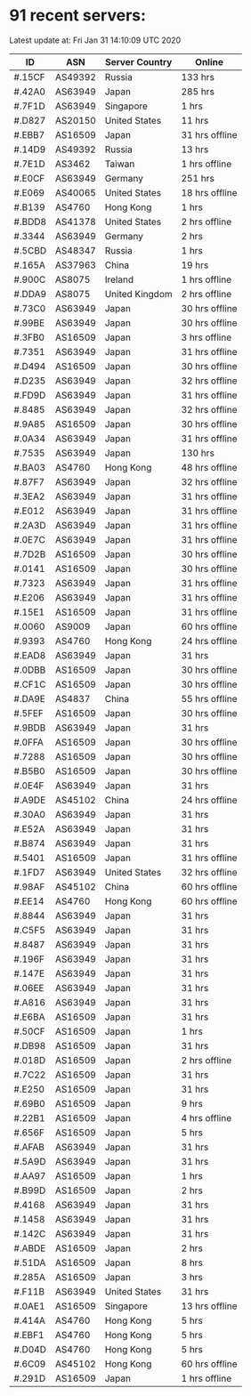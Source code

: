 # 91 recent servers:

Latest update at: Fri Jan 31 14:10:09 UTC 2020

| ID | ASN | Server Country | Online |
| -- | --- | -------------- | ------ |
| #.15CF | AS49392 | Russia | 133 hrs |
| #.42A0 | AS63949 | Japan | 285 hrs |
| #.7F1D | AS63949 | Singapore | 1 hrs |
| #.D827 | AS20150 | United States | 11 hrs |
| #.EBB7 | AS16509 | Japan | 31 hrs offline |
| #.14D9 | AS49392 | Russia | 13 hrs |
| #.7E1D | AS3462 | Taiwan | 1 hrs offline |
| #.E0CF | AS63949 | Germany | 251 hrs |
| #.E069 | AS40065 | United States | 18 hrs offline |
| #.B139 | AS4760 | Hong Kong | 1 hrs |
| #.BDD8 | AS41378 | United States | 2 hrs offline |
| #.3344 | AS63949 | Germany | 2 hrs |
| #.5CBD | AS48347 | Russia | 1 hrs |
| #.165A | AS37963 | China | 19 hrs |
| #.900C | AS8075 | Ireland | 1 hrs offline |
| #.DDA9 | AS8075 | United Kingdom | 2 hrs offline |
| #.73C0 | AS63949 | Japan | 30 hrs offline |
| #.99BE | AS63949 | Japan | 30 hrs offline |
| #.3FB0 | AS16509 | Japan | 3 hrs offline |
| #.7351 | AS63949 | Japan | 31 hrs offline |
| #.D494 | AS16509 | Japan | 30 hrs offline |
| #.D235 | AS63949 | Japan | 32 hrs offline |
| #.FD9D | AS63949 | Japan | 31 hrs offline |
| #.8485 | AS63949 | Japan | 32 hrs offline |
| #.9A85 | AS16509 | Japan | 30 hrs offline |
| #.0A34 | AS63949 | Japan | 31 hrs offline |
| #.7535 | AS63949 | Japan | 130 hrs |
| #.BA03 | AS4760 | Hong Kong | 48 hrs offline |
| #.87F7 | AS63949 | Japan | 32 hrs offline |
| #.3EA2 | AS63949 | Japan | 31 hrs offline |
| #.E012 | AS63949 | Japan | 31 hrs offline |
| #.2A3D | AS63949 | Japan | 31 hrs offline |
| #.0E7C | AS63949 | Japan | 31 hrs offline |
| #.7D2B | AS16509 | Japan | 30 hrs offline |
| #.0141 | AS16509 | Japan | 30 hrs offline |
| #.7323 | AS63949 | Japan | 31 hrs offline |
| #.E206 | AS63949 | Japan | 31 hrs offline |
| #.15E1 | AS16509 | Japan | 31 hrs offline |
| #.0060 | AS9009 | Japan | 60 hrs offline |
| #.9393 | AS4760 | Hong Kong | 24 hrs offline |
| #.EAD8 | AS63949 | Japan | 31 hrs |
| #.0DBB | AS16509 | Japan | 30 hrs offline |
| #.CF1C | AS16509 | Japan | 30 hrs offline |
| #.DA9E | AS4837 | China | 55 hrs offline |
| #.5FEF | AS16509 | Japan | 30 hrs offline |
| #.9BDB | AS63949 | Japan | 31 hrs |
| #.0FFA | AS16509 | Japan | 30 hrs offline |
| #.7288 | AS16509 | Japan | 30 hrs offline |
| #.B5B0 | AS16509 | Japan | 30 hrs offline |
| #.0E4F | AS63949 | Japan | 31 hrs |
| #.A9DE | AS45102 | China | 24 hrs offline |
| #.30A0 | AS63949 | Japan | 31 hrs |
| #.E52A | AS63949 | Japan | 31 hrs |
| #.B874 | AS63949 | Japan | 31 hrs |
| #.5401 | AS16509 | Japan | 31 hrs offline |
| #.1FD7 | AS63949 | United States | 32 hrs offline |
| #.98AF | AS45102 | China | 60 hrs offline |
| #.EE14 | AS4760 | Hong Kong | 60 hrs offline |
| #.8844 | AS63949 | Japan | 31 hrs |
| #.C5F5 | AS63949 | Japan | 31 hrs |
| #.8487 | AS63949 | Japan | 31 hrs |
| #.196F | AS63949 | Japan | 31 hrs |
| #.147E | AS63949 | Japan | 31 hrs |
| #.06EE | AS63949 | Japan | 31 hrs |
| #.A816 | AS63949 | Japan | 31 hrs |
| #.E6BA | AS16509 | Japan | 31 hrs |
| #.50CF | AS16509 | Japan | 1 hrs |
| #.DB98 | AS16509 | Japan | 31 hrs |
| #.018D | AS16509 | Japan | 2 hrs offline |
| #.7C22 | AS16509 | Japan | 31 hrs |
| #.E250 | AS16509 | Japan | 31 hrs |
| #.69B0 | AS16509 | Japan | 9 hrs |
| #.22B1 | AS16509 | Japan | 4 hrs offline |
| #.656F | AS16509 | Japan | 5 hrs |
| #.AFAB | AS63949 | Japan | 31 hrs |
| #.5A9D | AS63949 | Japan | 31 hrs |
| #.AA97 | AS16509 | Japan | 1 hrs |
| #.B99D | AS16509 | Japan | 2 hrs |
| #.4168 | AS63949 | Japan | 31 hrs |
| #.1458 | AS63949 | Japan | 31 hrs |
| #.142C | AS63949 | Japan | 31 hrs |
| #.ABDE | AS16509 | Japan | 2 hrs |
| #.51DA | AS16509 | Japan | 8 hrs |
| #.285A | AS16509 | Japan | 3 hrs |
| #.F11B | AS63949 | United States | 31 hrs |
| #.0AE1 | AS16509 | Singapore | 13 hrs offline |
| #.414A | AS4760 | Hong Kong | 5 hrs |
| #.EBF1 | AS4760 | Hong Kong | 5 hrs |
| #.D04D | AS4760 | Hong Kong | 5 hrs |
| #.6C09 | AS45102 | Hong Kong | 60 hrs offline |
| #.291D | AS16509 | Japan | 1 hrs offline |

